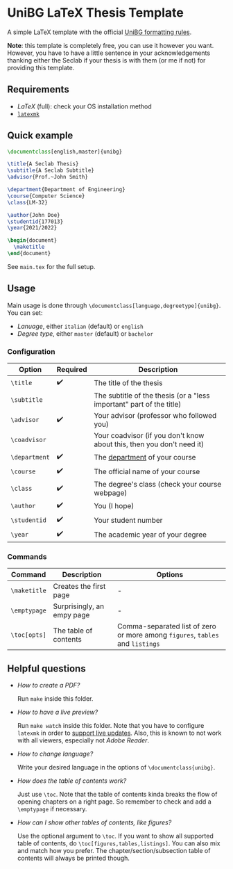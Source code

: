 # UniBG LaTeX Thesis Template

A simple LaTeX template with the official [UniBG formatting rules](https://www.unibg.it/studiare/frequentare/laurearsi/frontespizi).

**Note**: this template is completely free, you can use it however you want.
However, you have to have a little sentence in your acknowledgements thanking
either the Seclab if your thesis is with them (or me if not) for providing
this template.

## Requirements

- *LaTeX* (full): check your OS installation method
- [`latexmk`](https://miktex.org/packages/latexmk)

## Quick example

```latex
\documentclass[english,master]{unibg}

\title{A Seclab Thesis}
\subtitle{A Seclab Subtitle}
\advisor{Prof.~John Smith}

\department{Department of Engineering}
\course{Computer Science}
\class{LM-32}

\author{John Doe}
\studentid{177013}
\year{2021/2022}

\begin{document}
  \maketitle
\end{document}
```

See `main.tex` for the full setup.

## Usage

Main usage is done through `\documentclass[language,degreetype]{unibg}`. You can set:
- *Lanuage*, either `italian` (default) or `english`
- *Degree type*, either `master` (default) or `bachelor`

### Configuration

| Option        | Required | Description                                                                              |
| ------------- | -------- | ---------------------------------------------------------------------------------------- |
| `\title`      | ✔️        | The title of the thesis                                                                  |
| `\subtitle`   |          | The subtitle of the thesis (or a "less important" part of the title)                     |
| `\advisor`    | ✔️        | Your advisor (professor who followed you)                                                |
| `\coadvisor`  |          | Your coadvisor (if you don't know about this, then you don't need it)                    |
| `\department` | ✔️        | The [department](https://www.unibg.it/ateneo/organizzazione/dipartimenti) of your course |
| `\course`     | ✔️        | The official name of your course                                                         |
| `\class`      | ✔️        | The degree's class (check your course webpage)                                           |
| `\author`     | ✔️        | You (I hope)                                                                             |
| `\studentid`  | ✔️        | Your student number                                                                      |
| `\year`       | ✔️        | The academic year of your degree                                                         |

### Commands

| Command      | Description                | Options                                                                       |
| ------------ | -------------------------- | ----------------------------------------------------------------------------- |
| `\maketitle` | Creates the first page     | -                                                                             |
| `\emptypage` | Surprisingly, an empy page | -                                                                             |
| `\toc[opts]` | The table of contents      | Comma-separated list of zero or more among `figures`, `tables` and `listings` |

## Helpful questions

- *How to create a PDF?*

  Run `make` inside this folder.

- *How to have a live preview?*

  Run `make watch` inside this folder.
  Note that you have to configure `latexmk` in order to [support live updates](https://mg.readthedocs.io/latexmk.html#configuration-files).
  Also, this is known to not work with all viewers, especially not *Adobe Reader*.

- *How to change language?*

  Write your desired language in the options of `\documentclass{unibg}`.

- *How does the table of contents work?*

  Just use `\toc`. Note that the table of contents kinda breaks the flow of opening chapters on a right page.
  So remember to check and add a `\emptypage` if necessary.

- *How can I show other tables of contents, like figures?*

  Use the optional argument to `\toc`. If you want to show all supported table of contents,
  do `\toc[figures,tables,listings]`. You can also mix and match how you prefer.
  The chapter/section/subsection table of contents will always be printed though.
